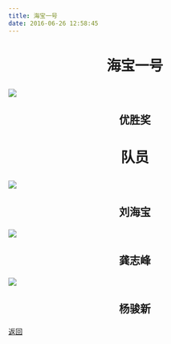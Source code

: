 ```yaml
---
title: 海宝一号
date: 2016-06-26 12:58:45
---
```


# <p align="center">海宝一号</p>

![](http://og9nrsw1n.bkt.clouddn.com/honor/nationwide/smart_car/2015/%E5%8C%BA%E4%BC%98%E8%83%9C%E6%B5%B7%E5%AE%9D%E4%B8%80%E5%8F%B7.jpg)
## <p align="center">优胜奖</p>

# <p align="center">队员</p>

![](http://og9nrsw1n.bkt.clouddn.com/honor/nationwide/smart_car/2015/%E5%8C%BA%E4%BC%98%E8%83%9C%E5%88%98%E6%B5%B7%E5%AE%9D.jpg)
## <p align="center">刘海宝</p>

![](http://og9nrsw1n.bkt.clouddn.com/honor/nationwide/smart_car/2015/%E5%8C%BA%E4%BC%98%E8%83%9C%E9%BE%9A%E5%BF%97%E5%B3%B0.jpg)
## <p align="center">龚志峰</p>

![](http://og9nrsw1n.bkt.clouddn.com/honor/nationwide/smart_car/2015/%E5%8C%BA%E4%BC%98%E8%83%9C%E6%9D%A8%E9%AA%8F%E6%96%B0.jpg)
## <p align="center">杨骏新</p>

[返回](../)